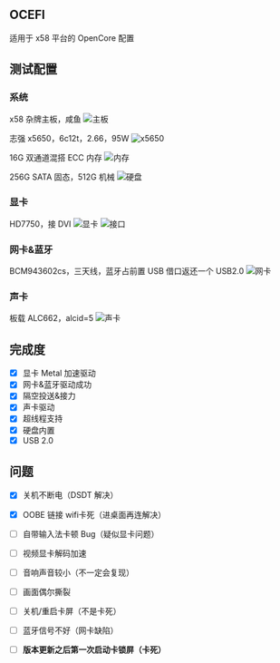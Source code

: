 ## OCEFI
适用于 x58 平台的 OpenCore 配置

## 测试配置
### 系统
x58 杂牌主板，咸鱼
![主板](https://pic.imgdb.cn/item/66bee56ed9c307b7e94a3d90.jpg)


志强 x5650，6c12t，2.66，95W
![x5650](https://pic.imgdb.cn/item/66bee5c4d9c307b7e94a80b2.jpg)


16G 双通道混搭 ECC 内存
![内存](https://pic.imgdb.cn/item/66bee64fd9c307b7e94ae3fe.png)


256G SATA 固态，512G 机械
![硬盘](https://pic.imgdb.cn/item/66bee6a5d9c307b7e94b2b9a.png)

### 显卡
HD7750，接 DVI
![显卡](https://pic.imgdb.cn/item/66bee56ed9c307b7e94a3dcd.jpg)
![接口](https://pic.imgdb.cn/item/66bee56ed9c307b7e94a3de0.jpg)

### 网卡&蓝牙
BCM943602cs，三天线，蓝牙占前置 USB 借口返还一个 USB2.0
![网卡](https://pic.imgdb.cn/item/66bee56fd9c307b7e94a3e12.jpg)

### 声卡
板载 ALC662，alcid=5
![声卡](https://pic.imgdb.cn/item/66bee769d9c307b7e94bce25.png)


## 完成度
- [x] 显卡 Metal 加速驱动
- [x] 网卡&蓝牙驱动成功
- [x] 隔空投送&接力
- [x] 声卡驱动
- [x] 超线程支持
- [x] 硬盘内置
- [x] USB 2.0

## 问题
- [x] 关机不断电（DSDT 解决）
- [x] OOBE 链接 wifi卡死（进桌面再连解决）
- [ ] 自带输入法卡顿 Bug（疑似显卡问题） 
- [ ] 视频显卡解码加速
- [ ] 音响声音较小（不一定会复现）
- [ ] 画面偶尔撕裂
- [ ] 关机/重启卡屏（不是卡死）
- [ ] 蓝牙信号不好（网卡缺陷）
- [ ] **版本更新之后第一次启动卡锁屏（卡死）**

